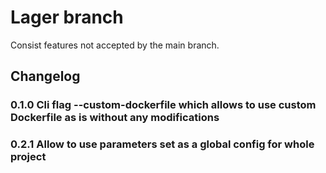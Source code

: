 # Lager branch

Consist features not accepted by the main branch.

## Changelog

### 0.1.0 Cli flag --custom-dockerfile which allows to use custom Dockerfile as is without any modifications
### 0.2.1 Allow to use parameters set as a global config for whole project

